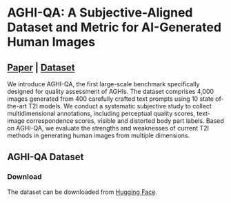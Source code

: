 # AGHI-QA: A Subjective-Aligned Dataset and Metric for AI-Generated Human Images
## [Paper](https://arxiv.org/abs/2504.21308) | [Dataset](https://huggingface.co/datasets/chris-123/AGHI-QA)


We introduce AGHI-QA, the first large-scale benchmark specifically designed for quality assessment of AGHIs. The dataset comprises 4,000 images generated from 400 carefully crafted text prompts using 10 state of-the-art T2I models. We conduct a systematic subjective study to collect multidimensional annotations, including perceptual quality scores, text-image correspondence scores, visible and distorted body part labels. Based on AGHI-QA, we evaluate the strengths and weaknesses of current T2I methods in generating human images from multiple dimensions.

## AGHI-QA Dataset
### Download
The dataset can be downloaded from [Hugging Face](https://huggingface.co/datasets/chris-123/AGHI-QA).
